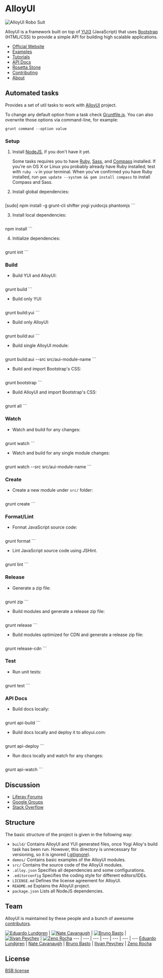 # AlloyUI

![AlloyUI Robo Suit](http://f.cl.ly/items/292d3K0l3j221n3m0V0D/Alloy-Robo-Suit.jpg)

AlloyUI is a framework built on top of [YUI3](http://yuilibrary.com) (JavaScript) that uses [Bootstrap](http://liferay.github.io/alloy-bootstrap/) (HTML/CSS) to provide a simple API for building high scalable applications.

* [Official Website](http://alloyui.com/)
* [Examples](http://alloyui.com/examples/)
* [Tutorials](http://alloyui.com/tutorials/)
* [API Docs](http://alloyui.com/api/)
* [Rosetta Stone](http://alloyui.com/rosetta-stone/)
* [Contributing](http://alloyui.com/contributing/)
* [About](http://alloyui.com/about/)

## Automated tasks

Provides a set of util tasks to work with [AlloyUI](http://github.com/liferay/alloy-ui) project.

To change any default option from a task check [Gruntfile.js](https://github.com/liferay/alloy-ui/blob/master/Gruntfile.js). You can also overwrite those options via command-line, for example:

```
grunt command --option value
```

### Setup

1. Install [NodeJS](http://nodejs.org/download/), if you don't have it yet.

	Some tasks requires you to have [Ruby](http://www.ruby-lang.org/en/downloads/), [Sass](http://sass-lang.com/tutorial.html), and [Compass](http://compass-style.org/install/) installed. If you're on OS X or Linux you probably already have Ruby installed; test with `ruby -v` in your terminal. When you've confirmed you have Ruby installed, run `gem update --system && gem install compass` to install Compass and Sass.


2. Install global dependencies:

    ```
[sudo] npm install -g grunt-cli shifter yogi yuidocjs phantomjs
    ```

3. Install local dependencies:

    ```
npm install
    ```

4. Initialize dependencies:

    ```
grunt init
    ```

### Build

* Build YUI and AlloyUI:

    ```
grunt build
    ```

* Build only YUI:

    ```
grunt build:yui
    ```

* Build only AlloyUI:

    ```
grunt build:aui
    ```

* Build single AlloyUI module:

    ```
grunt build:aui --src src/aui-module-name
    ```

* Build and import Bootstrap's CSS:

    ```
grunt bootstrap
    ```

* Build AlloyUI and import Bootstrap's CSS:

    ```
grunt all
    ```

### Watch

* Watch and build for any changes:

    ```
grunt watch
    ```

* Watch and build for any single module changes:

    ```
grunt watch --src src/aui-module-name
    ```

### Create

* Create a new module under `src/` folder:

    ```
grunt create
    ```

### Format/Lint

* Format JavaScript source code:

    ```
grunt format
    ```

* Lint JavaScript source code using JSHint.

    ```
grunt lint
    ```

### Release

* Generate a zip file:

    ```
grunt zip
    ```

* Build modules and generate a release zip file:

    ```
grunt release
    ```

* Build modules optimized for CDN and generate a release zip file:

    ```
grunt release-cdn
    ```

### Test

* Run unit tests:

    ```
grunt test
    ```

### API Docs

* Build docs locally:

    ```
grunt api-build
    ```

* Build docs locally and deploy it to alloyui.com:

    ```
grunt api-deploy
    ```


* Run docs locally and watch for any changes:

    ```
grunt api-watch
    ```

## Discussion

* [Liferay Forums](http://www.liferay.com/community/forums/-/message_boards/category/8409523)
* [Google Groups](https://groups.google.com/forum/?fromgroups#!forum/alloyui)
* [Stack Overflow](http://stackoverflow.com/questions/tagged/alloy-ui)

## Structure

The basic structure of the project is given in the following way:

* `build/` Contains AlloyUI and YUI generated files, once Yogi Alloy's build task has been run. However, this directory is unnecessary for versioning, so it is ignored ([.gitignore](https://github.com/liferay/alloy-ui/tree/2.0.x/.gitignore)).
* `demos/` Contains basic examples of the AlloyUI modules.
* `src/` Contains the source code of the AlloyUI modules.
* `.alloy.json` Specifies all dependencies and some configurations.
* `.editorconfig` Specifies the coding style for different editors/IDEs.
* `LICENSE.md` Defines the license agreement for AlloyUI.
* `README.md` Explains the AlloyUI project.
* `package.json` Lists all NodeJS dependencies.

## Team

AlloyUI is maintained by these people and a bunch of awesome [contributors](https://github.com/liferay/alloy-ui/graphs/contributors).

[![Eduardo Lundgren](http://gravatar.com/avatar/42327de520e674a6d1686845b30778d0?s=70)](https://github.com/eduardolundgren) | [![Nate Cavanaugh](http://gravatar.com/avatar/3f754d8a639c608d338b580b446c59d6?s=70)](https://github.com/natecavanaugh) | [![Bruno Basto](http://gravatar.com/avatar/4d7367e850216a8e6f9be296c74f0d68?s=70)](https://github.com/brunobasto) | [![Iliyan Peychev](http://gravatar.com/avatar/c2a0cb9ed0d19196b7fe061055c18838?s=70)](https://github.com/ipeychev) | [![Zeno Rocha](http://gravatar.com/avatar/e190023b66e2b8aa73a842b106920c93?s=70)](https://github.com/zenorocha)
--- | --- | --- | --- | --- | --- | ---
[Eduardo Lundgren](https://github.com/eduardolundgren) | [Nate Cavanaugh](https://github.com/natecavanaugh) | [Bruno Basto](https://github.com/brunobasto) | [Iliyan Peychev](https://github.com/ipeychev) | [Zeno Rocha](https://github.com/zenorocha)

## License

[BSB license](https://github.com/liferay/alloy-ui/tree/2.0.x/LICENSE.md)
